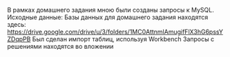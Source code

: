 В рамках домашнего задания мною были созданы запросы к MySQL.
Исходные данные:
Базы данных для домашнего задания находятся здесь: https://drive.google.com/drive/u/3/folders/1MC0AttnmlAmugifFlX3hG6pssYZDqpPB
Был сделан импорт таблиц, используя Workbench
Запросы с решениями находятся во вложении 
